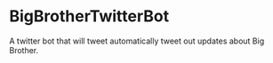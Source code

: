 # BigBrotherTwitterBot
A twitter bot that will tweet automatically tweet out updates about Big Brother.
